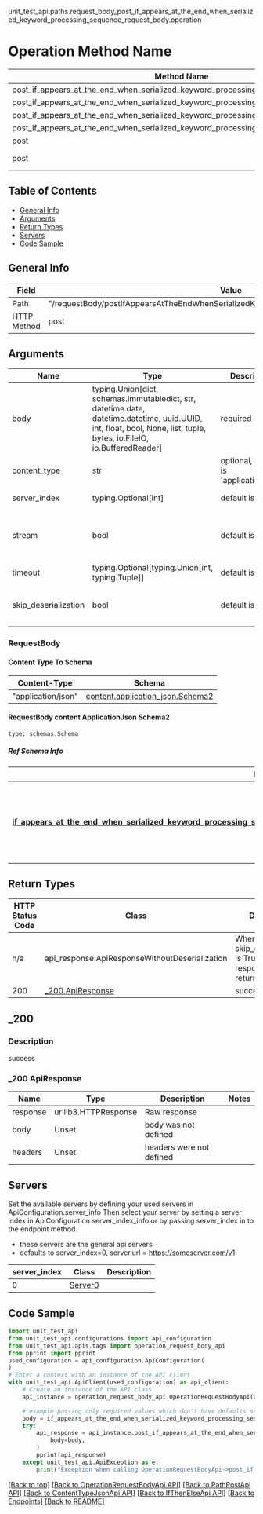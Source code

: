 unit_test_api.paths.request_body_post_if_appears_at_the_end_when_serialized_keyword_processing_sequence_request_body.operation
# Operation Method Name

| Method Name | Api Class | Notes |
| ----------- | --------- | ----- |
| post_if_appears_at_the_end_when_serialized_keyword_processing_sequence_request_body | [OperationRequestBodyApi](../../apis/tags/operation_request_body_api.md) | This api is only for tag=operation.requestBody |
| post_if_appears_at_the_end_when_serialized_keyword_processing_sequence_request_body | [PathPostApi](../../apis/tags/path_post_api.md) | This api is only for tag=path.post |
| post_if_appears_at_the_end_when_serialized_keyword_processing_sequence_request_body | [ContentTypeJsonApi](../../apis/tags/content_type_json_api.md) | This api is only for tag=contentType_json |
| post_if_appears_at_the_end_when_serialized_keyword_processing_sequence_request_body | [IfThenElseApi](../../apis/tags/if_then_else_api.md) | This api is only for tag=if-then-else |
| post | ApiForPost | This api is only for this endpoint |
| post | RequestBodyPostIfAppearsAtTheEndWhenSerializedKeywordProcessingSequenceRequestBody | This api is only for path=/requestBody/postIfAppearsAtTheEndWhenSerializedKeywordProcessingSequenceRequestBody |

## Table of Contents
- [General Info](#general-info)
- [Arguments](#arguments)
- [Return Types](#return-types)
- [Servers](#servers)
- [Code Sample](#code-sample)

## General Info
| Field | Value |
| ----- | ----- |
| Path | "/requestBody/postIfAppearsAtTheEndWhenSerializedKeywordProcessingSequenceRequestBody" |
| HTTP Method | post |

## Arguments

Name | Type | Description  | Notes
------------- | ------------- | ------------- | -------------
[body](#requestbody) | typing.Union[dict, schemas.immutabledict, str, datetime.date, datetime.datetime, uuid.UUID, int, float, bool, None, list, tuple, bytes, io.FileIO, io.BufferedReader] | required |
content_type | str | optional, default is 'application/json' | Selects the schema and serialization of the request body. value must be one of ['application/json']
server_index | typing.Optional[int] | default is None | Allows one to select a different [server](#servers). If not None, must be one of [0]
stream | bool | default is False | if True then the response.content will be streamed and loaded from a file like object. When downloading a file, set this to True to force the code to deserialize the content to a FileSchema file
timeout | typing.Optional[typing.Union[int, typing.Tuple]] | default is None | the timeout used by the rest client
skip_deserialization | bool | default is False | when True, headers and body will be unset and an instance of api_response.ApiResponseWithoutDeserialization will be returned

### RequestBody

#### Content Type To Schema
Content-Type | Schema
------------ | -------
"application/json" | [content.application_json.Schema2](#requestbody-content-applicationjson-schema2)

#### RequestBody content ApplicationJson Schema2
```
type: schemas.Schema
```

##### Ref Schema Info
Ref Schema | Input Type | Output Type
---------- | ---------- | -----------
[**if_appears_at_the_end_when_serialized_keyword_processing_sequence.IfAppearsAtTheEndWhenSerializedKeywordProcessingSequence**](../../components/schema/if_appears_at_the_end_when_serialized_keyword_processing_sequence.md) | dict, schemas.immutabledict, str, datetime.date, datetime.datetime, uuid.UUID, int, float, bool, None, list, tuple, bytes, io.FileIO, io.BufferedReader | schemas.immutabledict, str, float, int, bool, None, tuple, bytes, io.FileIO

## Return Types

HTTP Status Code | Class | Description
------------- | ------------- | -------------
n/a | api_response.ApiResponseWithoutDeserialization | When skip_deserialization is True this response is returned
200 | [_200.ApiResponse](#_200-apiresponse) | success

## _200

### Description
success

### _200 ApiResponse
Name | Type | Description  | Notes
------------- | ------------- | ------------- | -------------
response | urllib3.HTTPResponse | Raw response |
body | Unset | body was not defined |
headers | Unset | headers were not defined |

## Servers

Set the available servers by defining your used servers in ApiConfiguration.server_info
Then select your server by setting a server index in ApiConfiguration.server_index_info or by
passing server_index in to the endpoint method.
- these servers are the general api servers
- defaults to server_index=0, server.url = https://someserver.com/v1

server_index | Class | Description
------------ | ----- | ------------
0 | [Server0](../../servers/server_0.md) |

## Code Sample

```python
import unit_test_api
from unit_test_api.configurations import api_configuration
from unit_test_api.apis.tags import operation_request_body_api
from pprint import pprint
used_configuration = api_configuration.ApiConfiguration(
)
# Enter a context with an instance of the API client
with unit_test_api.ApiClient(used_configuration) as api_client:
    # Create an instance of the API class
    api_instance = operation_request_body_api.OperationRequestBodyApi(api_client)

    # example passing only required values which don't have defaults set
    body = if_appears_at_the_end_when_serialized_keyword_processing_sequence.IfAppearsAtTheEndWhenSerializedKeywordProcessingSequence.validate(None)
    try:
        api_response = api_instance.post_if_appears_at_the_end_when_serialized_keyword_processing_sequence_request_body(
            body=body,
        )
        pprint(api_response)
    except unit_test_api.ApiException as e:
        print("Exception when calling OperationRequestBodyApi->post_if_appears_at_the_end_when_serialized_keyword_processing_sequence_request_body: %s\n" % e)
```

[[Back to top]](#top)
[[Back to OperationRequestBodyApi API]](../../apis/tags/operation_request_body_api.md)
[[Back to PathPostApi API]](../../apis/tags/path_post_api.md)
[[Back to ContentTypeJsonApi API]](../../apis/tags/content_type_json_api.md)
[[Back to IfThenElseApi API]](../../apis/tags/if_then_else_api.md)
[[Back to Endpoints]](../../../README.md#Endpoints) [[Back to README]](../../../README.md)